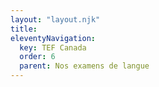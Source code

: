 ```yaml
---
layout: "layout.njk"
title: 
eleventyNavigation:
  key: TEF Canada
  order: 6
  parent: Nos examens de langue
---
```

